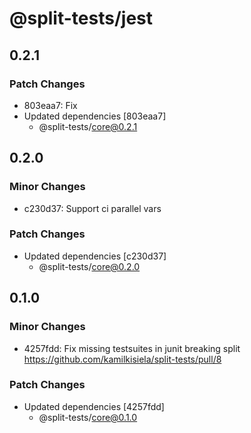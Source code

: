 # @split-tests/jest

## 0.2.1

### Patch Changes

- 803eaa7: Fix
- Updated dependencies [803eaa7]
  - @split-tests/core@0.2.1

## 0.2.0

### Minor Changes

- c230d37: Support ci parallel vars

### Patch Changes

- Updated dependencies [c230d37]
  - @split-tests/core@0.2.0

## 0.1.0

### Minor Changes

- 4257fdd: Fix missing testsuites in junit breaking split https://github.com/kamilkisiela/split-tests/pull/8

### Patch Changes

- Updated dependencies [4257fdd]
  - @split-tests/core@0.1.0
